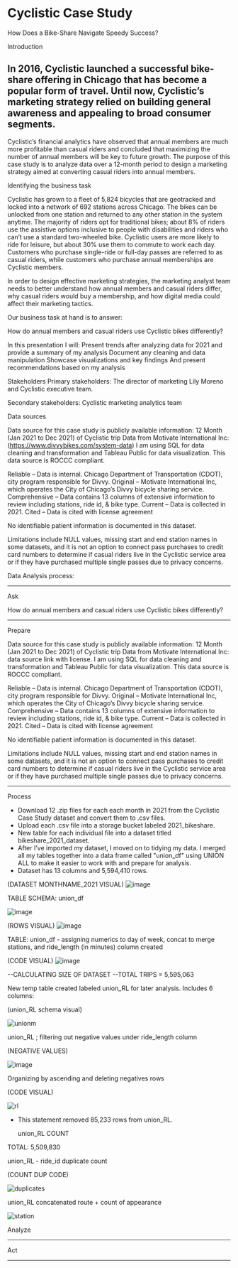 # Cyclistic Case Study
How Does a Bike-Share Navigate Speedy Success?

Introduction

In 2016, Cyclistic launched a successful bike-share offering in Chicago that has become a popular form of travel. Until now, Cyclistic’s marketing strategy relied on building general awareness and appealing to broad consumer segments. 
-
Cyclistic’s financial analytics have observed that annual members are much more profitable than casual riders and concluded that maximizing the number of annual members will be key to future growth. The purpose of this case study is to analyze data over a 12-month period to design a marketing strategy aimed at converting casual riders into annual members.


Identifying the business task


Cyclistic has grown to a fleet of 5,824 bicycles that are geotracked and locked into a network of 692 stations across Chicago. The bikes can be unlocked from one station and returned to any other station in the system anytime. The majority of riders opt for traditional bikes; about 8% of riders use the assistive options inclusive to people with disabilities and riders who can’t use a standard two-wheeled bike. Cyclistic users are more likely to ride for leisure, but about 30% use them to commute to work each day. Customers who purchase single-ride or full-day passes are referred to as casual riders, while customers who purchase annual memberships are Cyclistic members. 

In order to design effective marketing strategies, the marketing analyst team needs to better understand how annual members and casual riders differ, why casual riders would buy a membership, and how digital media could affect their marketing tactics. 


Our business task at hand is to answer:

 
How do annual members and casual riders use Cyclistic bikes differently?

In this presentation I will:
Present trends after analyzing data for 2021 and provide a summary of my analysis
Document any cleaning and data manipulation
Showcase visualizations and key findings
And present recommendations based on my analysis 

Stakeholders
Primary stakeholders: The director of marketing Lily Moreno and Cyclistic executive team.

Secondary stakeholders: Cyclistic marketing analytics team

Data sources

Data source for this case study is publicly available information: 12 Month (Jan 2021 to Dec 2021) of Cyclistic trip Data from Motivate International Inc: (https://www.divvybikes.com/system-data)
I am using SQL for data cleaning and transformation and Tableau Public for data visualization. This data source is ROCCC compliant.

Reliable – Data is internal. Chicago Department of Transportation (CDOT), city program responsible for Divvy.
Original – Motivate International Inc, which operates the City of Chicago’s Divvy bicycle sharing service.
Comprehensive – Data contains 13 columns of extensive information to review including stations, ride id, & bike type.
Current – Data is collected in 2021.
Cited – Data is cited with license agreement

No identifiable patient information is documented in this dataset.

Limitations include NULL values, missing start and end station names in some datasets, and it is not an option to connect pass purchases to credit card numbers to determine if casual riders live in the Cyclistic service area or if they have purchased multiple single passes due to privacy concerns.


Data Analysis process: 

_________________________________________
Ask

How do annual members and casual riders use Cyclistic bikes differently?
_______________________________________
Prepare 

Data source for this case study is publicly available information: 12 Month (Jan 2021 to Dec 2021) of Cyclistic trip Data from Motivate International Inc: data source link with license.
I am using SQL for data cleaning and transformation and Tableau Public for data visualization. This data source is ROCCC compliant.

Reliable – Data is internal. Chicago Department of Transportation (CDOT), city program responsible for Divvy.
Original – Motivate International Inc, which operates the City of Chicago’s Divvy bicycle sharing service.
Comprehensive – Data contains 13 columns of extensive information to review including stations, ride id, & bike type.
Current – Data is collected in 2021.
Cited – Data is cited with license agreement

No identifiable patient information is documented in this dataset.

Limitations include NULL values, missing start and end station names in some datasets, and it is not an option to connect pass purchases to credit card numbers to determine if casual riders live in the Cyclistic service area or if they have purchased multiple single passes due to privacy concerns.


_____________________________________
Process

- Download 12 .zip files for each each month in 2021 from the Cyclistic Case Study dataset and convert them to .csv files.
- Upload each .csv file into a storage bucket labeled 2021_bikeshare.
- New table for each individual file into a dataset titled bikeshare_2021_dataset.
- After I’ve imported my dataset, I moved on to tidying my data. I merged all my tables together into a data frame called "union_df" using UNION ALL to make it easier to work with and prepare for analysis.
- Dataset has 13 columns and 5,594,410 rows.

(DATASET MONTHNAME_2021 VISUAL)
![image](https://user-images.githubusercontent.com/119814593/214117424-da462e40-7912-423a-a2c4-9e8cdf57d726.png)

  TABLE SCHEMA: union_df 

![image](https://user-images.githubusercontent.com/119814593/214117986-78395871-0e72-4a3a-8759-1f2d2bc15795.png)

(ROWS VISUAL)
![image](https://user-images.githubusercontent.com/119814593/214118078-06c9bca6-f8fa-4713-af51-e6ecc7f1a915.png)

 TABLE: union_df - assigning numerics to day of week, concat to merge stations, and ride_length (in minutes) column created

(CODE VISUAL)
![image](https://user-images.githubusercontent.com/119814593/214118658-a5cbf3c2-4334-4693-b25a-5ead21633ade.png)

--CALCULATING SIZE OF DATASET 
--TOTAL TRIPS = 5,595,063

  New temp table created labeled union_RL for later analysis. Includes 6 columns: 

(union_RL schema visual)

![unionm](https://user-images.githubusercontent.com/119814593/214119381-ab5f5a24-5ac5-42fa-b726-1bf2acbe1c22.png)

  union_RL ; filtering out negative values under ride_length column
  
(NEGATIVE VALUES)
 
 ![image](https://user-images.githubusercontent.com/119814593/214121598-9e54c94a-42fa-49b8-97ff-8d1f24302765.png)

  Organizing by ascending and deleting negatives rows
  
  (CODE VISUAL)
  
  ![rl](https://user-images.githubusercontent.com/119814593/214124469-cc084648-5cf4-45ab-a34d-1c46901eb522.png)
  
- This statement removed 85,233 rows from union_RL.


  union_RL COUNT
  
 TOTAL: 5,509,830


  union_RL - ride_id duplicate count
 
 (COUNT DUP CODE)
 
 ![duplicates](https://user-images.githubusercontent.com/119814593/214128151-3f28bc1b-e983-46ed-97ad-af704acdfb26.png)
 
 union_RL concatenated route + count of appearance
 
 ![station](https://user-images.githubusercontent.com/119814593/214133123-b0418200-793e-4843-8b6f-081c47280e40.png)



Analyze
_____________________



Act
_____________________
